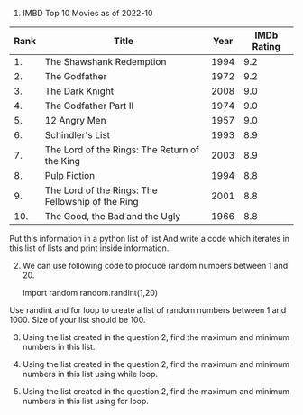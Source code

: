 1. IMBD Top 10 Movies as of 2022-10

| Rank | Title                                             | Year | IMDb Rating |
|------|---------------------------------------------------|------|-------------|
| 1.   | The Shawshank Redemption                          | 1994 | 9.2         |
| 2.   | The Godfather                                     | 1972 | 9.2         |
| 3.   | The Dark Knight                                   | 2008 | 9.0         |
| 4.   | The Godfather Part II                             | 1974 | 9.0         |
| 5.   | 12 Angry Men                                      | 1957 | 9.0         |
| 6.   | Schindler's List                                  | 1993 | 8.9         |
| 7.   | The Lord of the Rings: The Return of the King     | 2003 | 8.9         |
| 8.   | Pulp Fiction                                      | 1994 | 8.8         |
| 9.   | The Lord of the Rings: The Fellowship of the Ring | 2001 | 8.8         |
| 10.  | The Good, the Bad and the Ugly                    | 1966 | 8.8         |

Put this information in a python list of list
And write a code which iterates in this list of lists and print inside information.

2. We can use following code to produce random numbers between 1 and 20.

	import random
	random.randint(1,20)

Use randint and for loop to create a list of random numbers between 1 and 1000. 
Size of your list should be 100.

3. Using the list created in the question 2, find the maximum and minimum numbers in this list.

4. Using the list created in the question 2, find the maximum and minimum numbers in this list using while loop.

5. Using the list created in the question 2, find the maximum and minimum numbers in this list using for loop.

